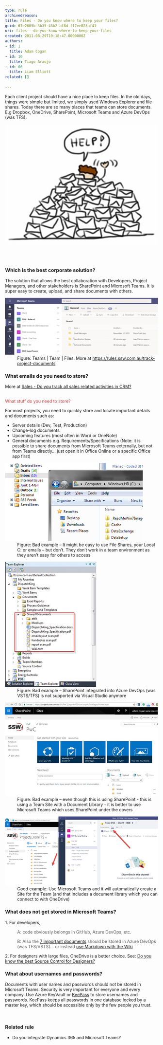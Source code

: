 ```yaml
---
type: rule
archivedreason: 
title: Files - Do you know where to keep your files?
guid: 67e2605b-3b35-43b2-af8d-f17ee023af41
uri: files---do-you-know-where-to-keep-your-files
created: 2011-08-29T19:18:47.0000000Z
authors:
- id: 1
  title: Adam Cogan
- id: 16
  title: Tiago Araujo
- id: 66
  title: Liam Elliott
related: []

---
```



​​​Each client project should have a nice place to keep files. In the old days, things were simple but limited, we simply used Windows Explorer and file shares. Today there are so many places that teams can store documents. E.g Dropbox, OneDrive, SharePoint, Microsoft Teams and Azure DevOps (was TFS).<br>
<dl class="image"><dt>​<img src="Screen Shot 2020-10-29 at 11.02.48 AM.png" alt="Too much email" />​<br></dt></dl>
<br><excerpt class='endintro'></excerpt><br>
<h3 class="ssw15-rteElement-H3">Which is the best corporate solution?<br></h3><p>The solution that allows the best collaboration with Developers, Project Managers, and other stakeholders is SharePoint and Microsoft Teams. It is super easy to create, upload, and share documents with others.<br></p><dl class="image"><dt>
      <img src="Microsoft-Teams-Files.png" alt="Microsoft-Teams-Files.png" style="width:750px;" />
   </dt><dd>Figure: Teams | Team | Files. More at 
      <a href="/_layouts/15/FIXUPREDIRECT.ASPX?WebId=3dfc0e07-e23a-4cbb-aac2-e778b71166a2&TermSetId=07da3ddf-0924-4cd2-a6d4-a4809ae20160&TermId=c34a016c-d126-4e10-859e-4a0bbd2f08a6">https://rules.ssw.com.au/track-project-documents</a>​<br></dd></dl><h3 class="ssw15-rteElement-H3">What emails do you need to store?</h3><p class="ssw15-rteElement-P">More at <a href="/_layouts/15/FIXUPREDIRECT.ASPX?WebId=3dfc0e07-e23a-4cbb-aac2-e778b71166a2&TermSetId=07da3ddf-0924-4cd2-a6d4-a4809ae20160&TermId=aad93e59-5977-466f-8ab5-39b21fbca4dd">Sales - Do you track all sales related activities in CRM?​</a><br><span style="color:#cc4141;font-family:"segoe ui", "trebuchet ms", tahoma, arial, verdana, sans-serif;font-size:18px;"><br></span></p><p class="ssw15-rteElement-P">
   <span style="color:#cc4141;font-family:"segoe ui", "trebuchet ms", tahoma, arial, verdana, sans-serif;font-size:18px;">What stuff do you need to store?​</span><br></p><p>For most projects, you need to quickly store and locate important details and documents such as:<br></p><ul><li>Server details (Dev, Test, Production)<br></li><li>Change-log documents<br></li><li>Upcoming features (most often in Word or OneNote)<br></li><li>General documents e.g. Requirements/Specifications (Note: it is possible to share documents from Microsoft Teams externally, but not from Teams directly... just open it in ​Office Online or a specific Office app first)​<br></li></ul><p></p><dl class="badImage"><dt> 
      <img alt="Keep Files Bad Example" src="Dont-keep-files.jpg" /> 
   </dt><dd>Figure: Bad example – It might be easy to use File Shares, your Local C: or emails – but don’t. They don’t work in a team environment as they aren’t easy for others to access</dd></dl><dl class="badImage"><dt> 
      <img alt="Keep Files Bad Example" src="keep-files-TFS.jpg" /> 
   </dt><dd>Figure: Bad example – SharePoint integrated into Azure DevOps (was VSTS/TFS) is not supported via Visual Studio anymore</dd></dl><dl class="badImage"><dt> 
      <img alt="Keep Files Bad Example" src="keep-files-SP.jpg" /> 
   </dt><dd>Figure: Bad example – even though this is using SharePoint - this is using a Team Site with a Document Library - it is better to use Microsoft Teams which uses SharePoint under the covers</dd></dl><dl class="goodImage"><dt> 
      <img alt="Keep Files Good Example" src="keep-files-sp-teams.jpg" /> 
   </dt><dd>Good example: Use Microsoft Teams and it will automatically create a Site for the Team (and that includes a document library which you can connect to with OneDrive)</dd></dl><h3 class="ssw15-rteElement-H3">What does not get stored in Microsoft Teams? <br></h3><p>1.	For developers, 
   <br></p><blockquote style="margin:0px 0px 0px 40px;border:none;padding:0px;"><p>​A: code obviously belongs in GitHub, Azure DevOps, etc.</p><p>B: Also the <a href="/_layouts/15/FIXUPREDIRECT.ASPX?WebId=3dfc0e07-e23a-4cbb-aac2-e778b71166a2&TermSetId=07da3ddf-0924-4cd2-a6d4-a4809ae20160&TermId=951ffbf9-4066-42f3-a9b7-e0d8603e728b">7 important documents</a> should be stored in Azure DevOps (was TFS/VSTS).​​.. or instead 
      <a href="/_layouts/15/FIXUPREDIRECT.ASPX?WebId=3dfc0e07-e23a-4cbb-aac2-e778b71166a2&TermSetId=07da3ddf-0924-4cd2-a6d4-a4809ae20160&TermId=846474eb-27a1-4645-90ee-10a349fef714">use Markdown with the Wiki</a></p></blockquote><p>2.	For designers with large files, OneDrive is a better choice. See: <a href="/_layouts/15/FIXUPREDIRECT.ASPX?WebId=3dfc0e07-e23a-4cbb-aac2-e778b71166a2&TermSetId=07da3ddf-0924-4cd2-a6d4-a4809ae20160&TermId=2df3378d-f923-4f3f-8c86-ec1074f7f98b">Do you know the best Source Control for Designers?</a><br></p><h3>What about usernames and passwords?<br></h3><p>Documents with user names and passwords should not be stored in Microsoft Teams. Security is very important for everyone and every company. Use Azure KeyVault or <a href="http://keepass.info/" target="_blank">KeePass</a> to store usernames and passwords. KeePass keeps all passwords in one database locked by a master key, which should be accessible only by the few people you trust.<br></p><p>
   <br>
</p><h3 class="ssw15-rteElement-H3">Related rule<br></h3><ul><li>​<a>Do you integrate Dynamics 365 and Microsoft Teams?</a></li></ul><br>


